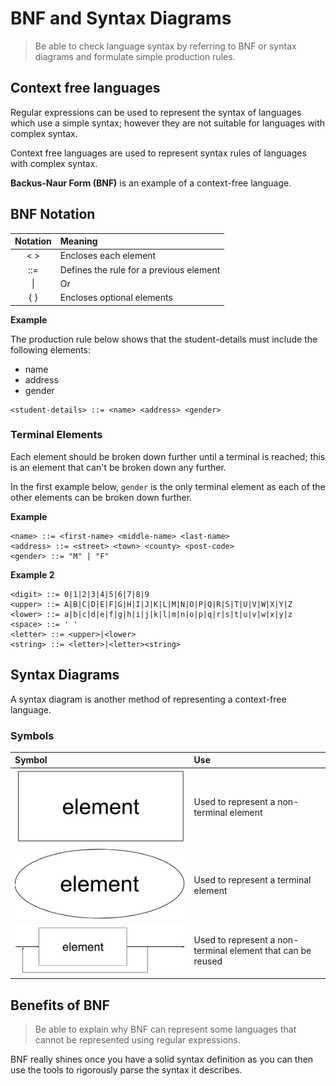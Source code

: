 # BNF and Syntax Diagrams

> Be able to check language syntax by referring
> to BNF or syntax diagrams and formulate simple
> production rules.

## Context free languages

Regular expressions can be used to represent the syntax of languages which use a simple syntax;
however they are not suitable for languages with complex syntax.

Context free languages are used to represent syntax rules of languages with complex syntax.

**Backus-Naur Form (BNF)** is an example of a context-free language.

## BNF Notation

| Notation | Meaning |
| :------: | :------ |
| < > | Encloses each element |
| ::= | Defines the rule for a previous element |
| \| | Or | 
| { } | Encloses optional elements |

**Example**

The production rule below shows that the student-details must include the following elements:
* name
* address
* gender
```
<student-details> ::= <name> <address> <gender>
```

### Terminal Elements

Each element should be broken down further until a terminal is reached; 
this is an element that can't be broken down any further.

In the first example below, `gender` is the only terminal element as each of the other elements can be broken down further.

**Example**

```
<name> ::= <first-name> <middle-name> <last-name>
<address> ::= <street> <town> <county> <post-code>
<gender> ::= "M" | "F"
```

**Example 2**

```
<digit> ::= 0|1|2|3|4|5|6|7|8|9
<upper> ::= A|B|C|D|E|F|G|H|I|J|K|L|M|N|O|P|Q|R|S|T|U|V|W|X|Y|Z
<lower> ::= a|b|c|d|e|f|g|h|i|j|k|l|m|n|o|p|q|r|s|t|u|v|w|x|y|z
<space> ::= ' '
<letter> ::= <upper>|<lower>
<string> ::= <letter>|<letter><string>
```

## Syntax Diagrams

A syntax diagram is another method of representing a context-free language.

### Symbols

| Symbol | Use |
| :----- | :-- |
| ![](resources/rectangle.png) | Used to represent a non-terminal element |
| ![](resources/ellipse.png) | Used to represent a terminal element | 
| ![](resources/repeating.png) | Used to represent a non-terminal element that can be reused | 

## Benefits of BNF

> Be able to explain why BNF can represent some
> languages that cannot be represented using
> regular expressions.

BNF really shines once you have a solid syntax definition as you can then use the tools to
rigorously parse the syntax it describes.
